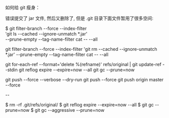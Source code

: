 如何给 git 瘦身：

错误提交了 jar 文件,  然后又删除了,  但是 .git 目录下面文件暂用了很多空间:

$ git filter-branch --force --index-filter \
'git ls --cached --ignore-unmatch *.jar' \
--prune-empty --tag-name-filter cat -- --all


git filter-branch --force --index-filter 'git rm --cached --ignore-unmatch *.jar' --prune-empty --tag-name-filter cat -- --all

git for-each-ref --format='delete %(refname)' refs/original | git update-ref --stdin
git reflog expire --expire=now --all
git gc --prune=now

git push --force --verbose --dry-run
git push --force
git push origin master --force


--

$ rm -rf .git/refs/original/ 
$ git reflog expire --expire=now --all
$ git gc --prune=now
$ git gc --aggressive --prune=now